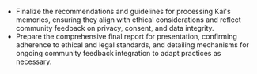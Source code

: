 - Finalize the recommendations and guidelines for processing Kai's memories, ensuring they align with ethical considerations and reflect community feedback on privacy, consent, and data integrity.
- Prepare the comprehensive final report for presentation, confirming adherence to ethical and legal standards, and detailing mechanisms for ongoing community feedback integration to adapt practices as necessary.